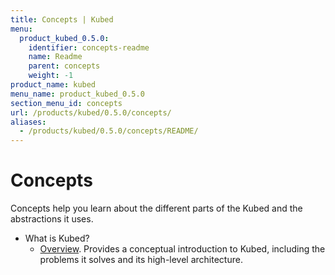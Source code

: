 ```yaml
---
title: Concepts | Kubed
menu:
  product_kubed_0.5.0:
    identifier: concepts-readme
    name: Readme
    parent: concepts
    weight: -1
product_name: kubed
menu_name: product_kubed_0.5.0
section_menu_id: concepts
url: /products/kubed/0.5.0/concepts/
aliases:
  - /products/kubed/0.5.0/concepts/README/
---
```


# Concepts

Concepts help you learn about the different parts of the Kubed and the abstractions it uses.

- What is Kubed?
  - [Overview](/products/kubed/0.5.0/concepts/what-is-kubed/overview). Provides a conceptual introduction to Kubed, including the problems it solves and its high-level architecture.
